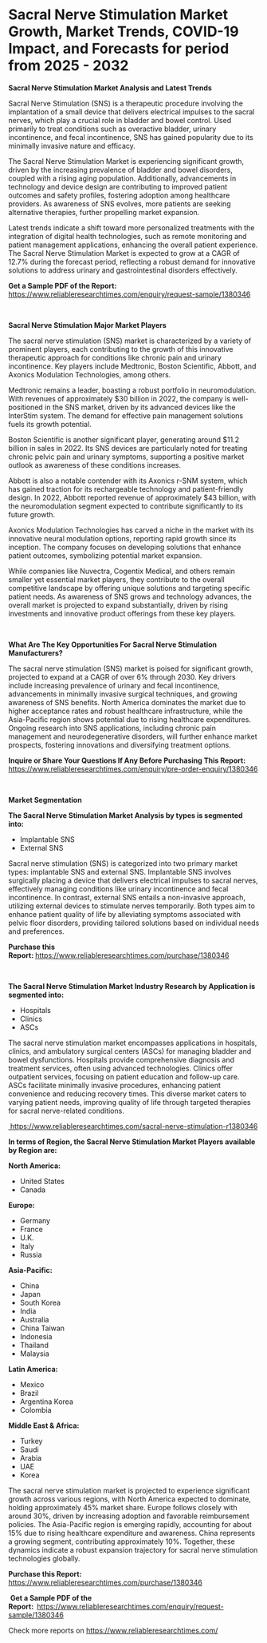 <p><h1>Sacral Nerve Stimulation Market Growth, Market Trends, COVID-19 Impact, and Forecasts for period from 2025 - 2032</h1></p><p><strong>Sacral Nerve Stimulation Market Analysis and Latest Trends</strong></p>
<p><p>Sacral Nerve Stimulation (SNS) is a therapeutic procedure involving the implantation of a small device that delivers electrical impulses to the sacral nerves, which play a crucial role in bladder and bowel control. Used primarily to treat conditions such as overactive bladder, urinary incontinence, and fecal incontinence, SNS has gained popularity due to its minimally invasive nature and efficacy.</p><p>The Sacral Nerve Stimulation Market is experiencing significant growth, driven by the increasing prevalence of bladder and bowel disorders, coupled with a rising aging population. Additionally, advancements in technology and device design are contributing to improved patient outcomes and safety profiles, fostering adoption among healthcare providers. As awareness of SNS evolves, more patients are seeking alternative therapies, further propelling market expansion.</p><p>Latest trends indicate a shift toward more personalized treatments with the integration of digital health technologies, such as remote monitoring and patient management applications, enhancing the overall patient experience. The Sacral Nerve Stimulation Market is expected to grow at a CAGR of 12.7% during the forecast period, reflecting a robust demand for innovative solutions to address urinary and gastrointestinal disorders effectively.</p></p>
<p><strong>Get a Sample PDF of the Report:&nbsp;</strong> <a href="https://www.reliableresearchtimes.com/enquiry/request-sample/1380346?utm_campaign=2644&utm_medium=2&utm_source=Github&utm_content=ia&utm_term=03032025&utm_id=sacral-nerve-stimulation">https://www.reliableresearchtimes.com/enquiry/request-sample/1380346</a></p>
<p>&nbsp;</p>
<p><strong>Sacral Nerve Stimulation Major Market Players</strong></p>
<p><p>The sacral nerve stimulation (SNS) market is characterized by a variety of prominent players, each contributing to the growth of this innovative therapeutic approach for conditions like chronic pain and urinary incontinence. Key players include Medtronic, Boston Scientific, Abbott, and Axonics Modulation Technologies, among others.</p><p>Medtronic remains a leader, boasting a robust portfolio in neuromodulation. With revenues of approximately $30 billion in 2022, the company is well-positioned in the SNS market, driven by its advanced devices like the InterStim system. The demand for effective pain management solutions fuels its growth potential.</p><p>Boston Scientific is another significant player, generating around $11.2 billion in sales in 2022. Its SNS devices are particularly noted for treating chronic pelvic pain and urinary symptoms, supporting a positive market outlook as awareness of these conditions increases.</p><p>Abbott is also a notable contender with its Axonics r-SNM system, which has gained traction for its rechargeable technology and patient-friendly design. In 2022, Abbott reported revenue of approximately $43 billion, with the neuromodulation segment expected to contribute significantly to its future growth.</p><p>Axonics Modulation Technologies has carved a niche in the market with its innovative neural modulation options, reporting rapid growth since its inception. The company focuses on developing solutions that enhance patient outcomes, symbolizing potential market expansion.</p><p>While companies like Nuvectra, Cogentix Medical, and others remain smaller yet essential market players, they contribute to the overall competitive landscape by offering unique solutions and targeting specific patient needs. As awareness of SNS grows and technology advances, the overall market is projected to expand substantially, driven by rising investments and innovative product offerings from these key players.</p></p>
<p>&nbsp;</p>
<p><strong>What Are The Key Opportunities For Sacral Nerve Stimulation Manufacturers?</strong></p>
<p><p>The sacral nerve stimulation (SNS) market is poised for significant growth, projected to expand at a CAGR of over 6% through 2030. Key drivers include increasing prevalence of urinary and fecal incontinence, advancements in minimally invasive surgical techniques, and growing awareness of SNS benefits. North America dominates the market due to higher acceptance rates and robust healthcare infrastructure, while the Asia-Pacific region shows potential due to rising healthcare expenditures. Ongoing research into SNS applications, including chronic pain management and neurodegenerative disorders, will further enhance market prospects, fostering innovations and diversifying treatment options.</p></p>
<p><strong>Inquire or Share Your Questions If Any Before Purchasing This Report:</strong> <a href="https://www.reliableresearchtimes.com/enquiry/pre-order-enquiry/1380346?utm_campaign=2644&utm_medium=2&utm_source=Github&utm_content=ia&utm_term=03032025&utm_id=sacral-nerve-stimulation">https://www.reliableresearchtimes.com/enquiry/pre-order-enquiry/1380346</a></p>
<p>&nbsp;</p>
<p><strong>Market Segmentation</strong></p>
<p><strong>The Sacral Nerve Stimulation Market Analysis by types is segmented into:</strong></p>
<p><ul><li>Implantable SNS</li><li>External SNS</li></ul></p>
<p><p>Sacral nerve stimulation (SNS) is categorized into two primary market types: implantable SNS and external SNS. Implantable SNS involves surgically placing a device that delivers electrical impulses to sacral nerves, effectively managing conditions like urinary incontinence and fecal incontinence. In contrast, external SNS entails a non-invasive approach, utilizing external devices to stimulate nerves temporarily. Both types aim to enhance patient quality of life by alleviating symptoms associated with pelvic floor disorders, providing tailored solutions based on individual needs and preferences.</p></p>
<p><strong>Purchase this Report:&nbsp;</strong><a href="https://www.reliableresearchtimes.com/purchase/1380346?utm_campaign=2644&utm_medium=2&utm_source=Github&utm_content=ia&utm_term=03032025&utm_id=sacral-nerve-stimulation">https://www.reliableresearchtimes.com/purchase/1380346</a></p>
<p>&nbsp;</p>
<p><strong>The Sacral Nerve Stimulation Market Industry Research by Application is segmented into:</strong></p>
<p><ul><li>Hospitals</li><li>Clinics</li><li>ASCs</li></ul></p>
<p><p>The sacral nerve stimulation market encompasses applications in hospitals, clinics, and ambulatory surgical centers (ASCs) for managing bladder and bowel dysfunctions. Hospitals provide comprehensive diagnosis and treatment services, often using advanced technologies. Clinics offer outpatient services, focusing on patient education and follow-up care. ASCs facilitate minimally invasive procedures, enhancing patient convenience and reducing recovery times. This diverse market caters to varying patient needs, improving quality of life through targeted therapies for sacral nerve-related conditions.</p></p>
<p><a href="https://www.reliableresearchtimes.com/sacral-nerve-stimulation-r1380346?utm_campaign=2644&utm_medium=2&utm_source=Github&utm_content=ia&utm_term=03032025&utm_id=sacral-nerve-stimulation">&nbsp;https://www.reliableresearchtimes.com/sacral-nerve-stimulation-r1380346</a></p>
<p><strong>In terms of Region, the Sacral Nerve Stimulation Market Players available by Region are:</strong></p>
<p>
    <p> <strong> North America: </strong>
        <ul>
            <li>United States</li>
            <li>Canada</li>
        </ul>
        </p> 
    <p> <strong> Europe: </strong>
        <ul>
            <li>Germany</li>
            <li>France</li>
            <li>U.K.</li>
            <li>Italy</li>
            <li>Russia</li>
        </ul>
        </p> 
    <p> <strong> Asia-Pacific: </strong>
        <ul>
            <li>China</li>
            <li>Japan</li>
            <li>South Korea</li>
            <li>India</li>
            <li>Australia</li>
            <li>China Taiwan</li>
            <li>Indonesia</li>
            <li>Thailand</li>
            <li>Malaysia</li>
        </ul>
        </p> 
    <p> <strong> Latin America: </strong>
        <ul>
            <li>Mexico</li>
            <li>Brazil</li>
            <li>Argentina Korea</li>
            <li>Colombia</li>
        </ul>
        </p> 
    <p> <strong> Middle East & Africa: </strong>
        <ul>
            <li>Turkey</li>
            <li>Saudi</li>
            <li>Arabia</li>
            <li>UAE</li>
            <li>Korea</li>
        </ul>
    </p>
    </p>
<p><p>The sacral nerve stimulation market is projected to experience significant growth across various regions, with North America expected to dominate, holding approximately 45% market share. Europe follows closely with around 30%, driven by increasing adoption and favorable reimbursement policies. The Asia-Pacific region is emerging rapidly, accounting for about 15% due to rising healthcare expenditure and awareness. China represents a growing segment, contributing approximately 10%. Together, these dynamics indicate a robust expansion trajectory for sacral nerve stimulation technologies globally.</p></p>
<p><strong>Purchase this Report: </strong><a href="https://www.reliableresearchtimes.com/purchase/1380346?utm_campaign=2644&utm_medium=2&utm_source=Github&utm_content=ia&utm_term=03032025&utm_id=sacral-nerve-stimulation">https://www.reliableresearchtimes.com/purchase/1380346</a></p>
<p>&nbsp;<strong>Get a Sample PDF of the Report:&nbsp;&nbsp;</strong><a href="https://www.reliableresearchtimes.com/enquiry/request-sample/1380346?utm_campaign=2644&utm_medium=2&utm_source=Github&utm_content=ia&utm_term=03032025&utm_id=sacral-nerve-stimulation">https://www.reliableresearchtimes.com/enquiry/request-sample/1380346</a></p>
<p><strong></strong></p>
<p>Check more reports on <a href="https://www.reliableresearchtimes.com/?utm_campaign=2644&utm_medium=2&utm_source=Github&utm_content=ia&utm_term=03032025&utm_id=sacral-nerve-stimulation">https://www.reliableresearchtimes.com/</a></p>